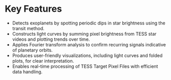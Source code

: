 # Key Features

- Detects exoplanets by spotting periodic dips in star brightness using the transit method.
- Constructs light curves by summing pixel brightness from TESS star videos and plotting trends over time.
- Applies Fourier transform analysis to confirm recurring signals indicative of planetary orbits.
- Produces user-friendly visualizations, including light curves and folded plots, for clear interpretation.
- Enables real-time processing of TESS Target Pixel Files with efficient data handling.

